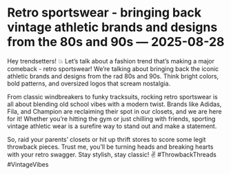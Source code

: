 # Retro sportswear - bringing back vintage athletic brands and designs from the 80s and 90s — 2025-08-28

Hey trendsetters! 💥 Let’s talk about a fashion trend that’s making a major comeback - retro sportswear! We’re talking about bringing back the iconic athletic brands and designs from the rad 80s and 90s. Think bright colors, bold patterns, and oversized logos that scream nostalgia. 

From classic windbreakers to funky tracksuits, rocking retro sportswear is all about blending old school vibes with a modern twist. Brands like Adidas, Fila, and Champion are reclaiming their spot in our closets, and we are here for it! Whether you’re hitting the gym or just chilling with friends, sporting vintage athletic wear is a surefire way to stand out and make a statement.

So, raid your parents’ closets or hit up thrift stores to score some legit throwback pieces. Trust me, you’ll be turning heads and breaking hearts with your retro swagger. Stay stylish, stay classic! ✌️ #ThrowbackThreads #VintageVibes